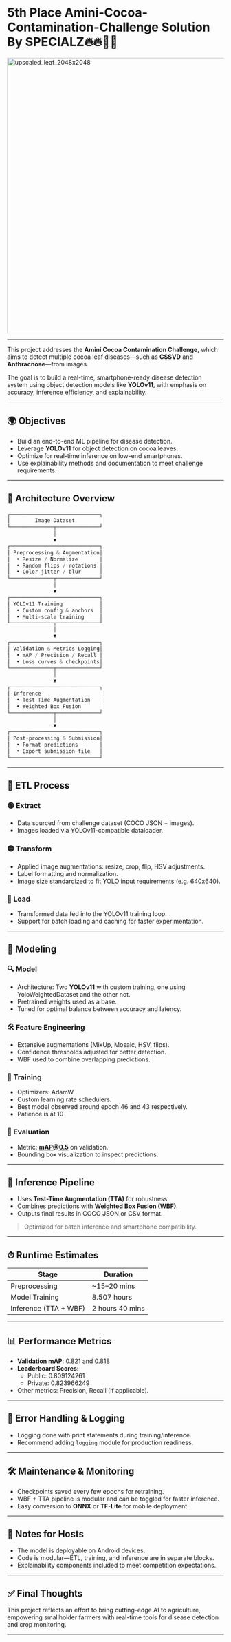 # 5th Place Amini-Cocoa-Contamination-Challenge Solution By SPECIALZ🔥🔥🙌🏽

<img width="2048" height="640" alt="upscaled_leaf_2048x2048" src="https://github.com/user-attachments/assets/d53c3a78-b86e-4c0f-b30c-4704257e4b82" />

---

This project addresses the **Amini Cocoa Contamination Challenge**, which aims to detect multiple cocoa leaf diseases—such as **CSSVD** and **Anthracnose**—from images.

The goal is to build a real-time, smartphone-ready disease detection system using object detection models like **YOLOv11**, with emphasis on accuracy, inference efficiency, and explainability.

---

## 🌍 Objectives

- Build an end-to-end ML pipeline for disease detection.
- Leverage **YOLOv11** for object detection on cocoa leaves.
- Optimize for real-time inference on low-end smartphones.
- Use explainability methods and documentation to meet challenge requirements.

---

## 🧱 Architecture Overview
```csharp
┌─────────────────────────────┐
│        Image Dataset         │
└──────────────┬──────────────┘
               │
               ▼
┌─────────────────────────────┐
│ Preprocessing & Augmentation│
│  • Resize / Normalize       │
│  • Random flips / rotations │
│  • Color jitter / blur      │
└──────────────┬──────────────┘
               │
               ▼
┌─────────────────────────────┐
│ YOLOv11 Training            │
│  • Custom config & anchors  │
│  • Multi-scale training     │
└──────────────┬──────────────┘
               │
               ▼
┌─────────────────────────────┐
│ Validation & Metrics Logging│
│  • mAP / Precision / Recall │
│  • Loss curves & checkpoints│
└──────────────┬──────────────┘
               │
               ▼
┌─────────────────────────────┐
│ Inference                    │
│  • Test-Time Augmentation    │
│  • Weighted Box Fusion       │
└──────────────┬──────────────┘
               │
               ▼
┌─────────────────────────────┐
│ Post-processing & Submission│
│  • Format predictions       │
│  • Export submission file   │
└─────────────────────────────┘

```

---

## 🔄 ETL Process

### 🟢 Extract
- Data sourced from challenge dataset (COCO JSON + images).
- Images loaded via YOLOv11-compatible dataloader.

### 🟡 Transform
- Applied image augmentations: resize, crop, flip, HSV adjustments.
- Label formatting and normalization.
- Image size standardized to fit YOLO input requirements (e.g. 640x640).

### 🔵 Load
- Transformed data fed into the YOLOv11 training loop.
- Support for batch loading and caching for faster experimentation.

---

## 🧠 Modeling

### 🔍 Model
- Architecture: Two **YOLOv11** with custom training, one using YoloWeightedDataset and the other not.
- Pretrained weights used as a base.
- Tuned for optimal balance between accuracy and latency.

### 🛠 Feature Engineering
- Extensive augmentations (MixUp, Mosaic, HSV, flips).
- Confidence thresholds adjusted for better detection.
- WBF used to combine overlapping predictions.

### 🧪 Training
- Optimizers: AdamW.
- Custom learning rate schedulers.
- Best model observed around epoch 46 and 43 respectively.
- Patience is at 10

### 📏 Evaluation
- Metric: **mAP@0.5** on validation.
- Bounding box visualization to inspect predictions.

---

## 🤖 Inference Pipeline

- Uses **Test-Time Augmentation (TTA)** for robustness.
- Combines predictions with **Weighted Box Fusion (WBF)**.
- Outputs final results in COCO JSON or CSV format.

> Optimized for batch inference and smartphone compatibility.

---

## ⏱ Runtime Estimates

| Stage                   | Duration        |
|------------------------|-----------------|
| Preprocessing           | ~15–20 mins     |
| Model Training          | 8.507 hours     |
| Inference (TTA + WBF)   | 2 hours 40 mins |

---

## 📊 Performance Metrics

- **Validation mAP**: 0.821 and 0.818
- **Leaderboard Scores**:
  - Public: 0.809124261
  - Private: 0.823966249
- Other metrics: Precision, Recall (if applicable).

---

## 🧯 Error Handling & Logging

- Logging done with print statements during training/inference.
- Recommend adding `logging` module for production readiness.

---

## 🛠 Maintenance & Monitoring

- Checkpoints saved every few epochs for retraining.
- WBF + TTA pipeline is modular and can be toggled for faster inference.
- Easy conversion to **ONNX** or **TF-Lite** for mobile deployment.

---

## 📝 Notes for Hosts

- The model is deployable on Android devices.
- Code is modular—ETL, training, and inference are in separate blocks.
- Explainability components included to meet competition expectations.

---

## ✅ Final Thoughts

This project reflects an effort to bring cutting-edge AI to agriculture, empowering smallholder farmers with real-time tools for disease detection and crop monitoring.

---

